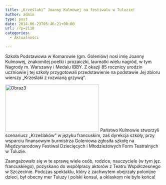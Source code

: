 ```yaml
---
title: „Krześlaki” Joanny Kulmowej na festiwalu w Tuluzie!
author: admin
type: post
date: 2014-06-23T05:46:21+00:00
url: /?p=2110
categories:
  - Aktualności

---
```

Szkoła Podstawowa w Komarowie (gm. Goleniów) nosi imię Joanny Kulmowej, znakomitej poetki i prozaiczki, laureatki wielu nagród, w tym Nagrody m. Warszawy i Medalu IBBY. Z okazji 85 rocznicy urodzin uczniowie j tej szkoły przygotowali przedstawienie na podstawie Jej zbioru wierszy &#8222;Krześlaki z rozwianą grzywą&#8221;.

<p style="text-align: center;">
  <!--more-->
  
  <a href="http://www.ibby.pl/wp-content/uploads/2014/06/Obraz3.jpg" rel="lightbox[2110]"><img class="alignnone size-medium wp-image-2111" src="http://www.ibby.pl/wp-content/uploads/2014/06/Obraz3-300x151.jpg" alt="Obraz3" width="300" height="151" srcset="http://www.ibby.pl/wp-content/uploads/2014/06/Obraz3-300x151.jpg 300w, http://www.ibby.pl/wp-content/uploads/2014/06/Obraz3-150x75.jpg 150w, http://www.ibby.pl/wp-content/uploads/2014/06/Obraz3-800x402.jpg 800w, http://www.ibby.pl/wp-content/uploads/2014/06/Obraz3.jpg 1007w" sizes="(max-width: 300px) 100vw, 300px" /></a>
Państwo Kulmowie stworzyli scenariusz &#8222;Krześlaków&#8221; w języku francuskim, zaś dyrekcja szkoły, przy wsparciu finansowym burmistrza Goleniowa zgłosiła szkołę na Międzynarodowy Festiwal Dziecięcych i Młodzieżowych Form Teatralnych w Tuluzie.

Zaangażowało się w te sprawę wiele osób, rodzice, nauczyciele (w tym jęz. francuskiego), pozyskano do współpracy aktorów z Teatru Współczesnego w Szczecinie. Podczas spektaklu, który z zachwytem obejrzały polonijne dzieci, był obecny mer Tuluzy i polski konsul, a oklaskom nie było końca!
